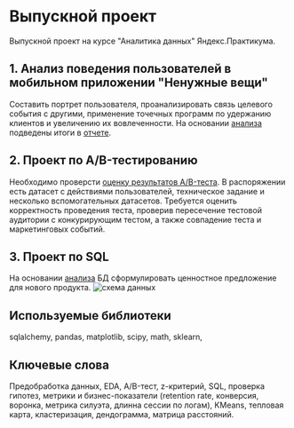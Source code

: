 # Выпускной проект
Выпускной проект на курсе "Аналитика данных" Яндекс.Практикума.

## 1. Анализ поведения пользователей в мобильном приложении "Ненужные вещи"
Составить портрет пользователя, проанализировать связь целевого события с другими, применение точечных программ по удержанию клиентов и увеличению их вовлеченности.
На основании [анализа](grand_mobile_app_users.ipynb) подведены итоги в [отчете](Анализ_поведения_пользователей_в_мобильном_приложении.pdf).

## 2. Проект по А/B-тестированию
Необходимо проверсти [оценку результатов A/B-теста](a_b_project.ipynb). В распоряжении есть датасет с действиями пользователей, техническое задание и несколько вспомогательных датасетов. Требуется оценить корректность проведения теста, проверив пересечение тестовой аудитории с конкурирующим тестом, а также совпадение теста и маркетинговых событий.

## 3. Проект по SQL
На основании [анализа](sql_project.ipynb) БД сформулировать ценностное предложение для нового продукта.
![схема данных](https://user-images.githubusercontent.com/62104692/165951070-a18fe350-40a8-45af-bfcf-1564b8d34236.png)


## Используемые библиотеки
sqlalchemy, pandas, matplotlib, scipy, math, sklearn, 

## Ключевые слова
Предобработка данных, EDA, A/B-тест,  z-критерий, SQL, проверка гипотез, метрики и бизнес-показатели (retention rate, конверсия, воронка, метрика силуэта, длинна сессии по логам), KMeans, тепловая карта, кластеризация, дендограмма, матрица расстояний.
